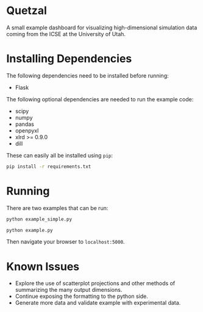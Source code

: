 # Quetzal
A small example dashboard for visualizing high-dimensional simulation data
coming from the ICSE at the University of Utah.

# Installing Dependencies

The following dependencies need to be installed before running:

 * Flask

The following optional dependencies are needed to run the example code:

 * scipy
 * numpy
 * pandas
 * openpyxl
 * xlrd >= 0.9.0
 * dill

These can easily all be installed using ```pip```:

```bash
pip install -r requirements.txt
```

# Running
There are two examples that can be run:

```bash
python example_simple.py
```

```bash
python example.py
```

Then navigate your browser to ```localhost:5000```.

# Known Issues

* Explore the use of scatterplot projections and other methods of summarizing the many output dimensions.
* Continue exposing the formatting to the python side.
* Generate more data and validate example with experimental data.
